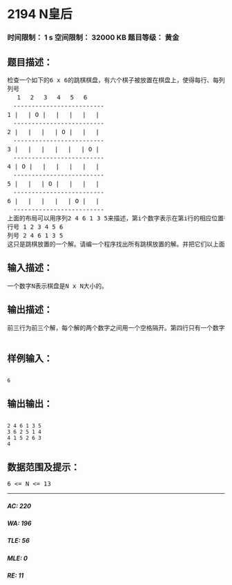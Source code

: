 # 2194 N皇后   
### 时间限制： 1 s     空间限制： 32000 KB     题目等级： 黄金  
## 题目描述：  

<pre>
检查一个如下的6 x 6的跳棋棋盘，有六个棋子被放置在棋盘上，使得每行、每列只有一个，每条对角线(包括两条主对角线的所有平行线)上至多有一个棋子。
列号  
　 1　 2　 3　 4　 5　 6
　-------------------------
1 |　 | O |　 |　 |　 |　 |
　-------------------------
2 |　 |　 |　 | O |　 |　 |
　-------------------------
3 |　 |　 |　 |　 |　 | O |
　-------------------------
4 | O |　 |　 |　 |　 |　 |
　-------------------------
5 |　 |　 | O |　 |　 |　 |
　-------------------------
6 |　 |　 |　 |　 | O |　 |
　-------------------------
上面的布局可以用序列2 4 6 1 3 5来描述，第i个数字表示在第i行的相应位置有一个棋子，如下：   
行号 1 2 3 4 5 6   
列号 2 4 6 1 3 5   
这只是跳棋放置的一个解。请编一个程序找出所有跳棋放置的解。并把它们以上面的序列方法输出。解按字典顺序排列。请输出前3个解。最后一行是解的总个数。
</pre>
  
  
## 输入描述：  

<pre>
一个数字N表示棋盘是N x N大小的。
</pre>
  
  
## 输出描述：  

<pre>
前三行为前三个解，每个解的两个数字之间用一个空格隔开。第四行只有一个数字，表示解的总数。
 
</pre>
  
  
## 样例输入：  

<pre><code>
6
</code></pre>
  
  
## 输出输出：  

<pre><code>
2 4 6 1 3 5   
3 6 2 5 1 4   
4 1 5 2 6 3   
4
</code></pre>
  
  
## 数据范围及提示：  

<pre>
6 <= N <= 13
</pre>
  
  
***  

##### AC: 220  
##### WA: 196  
##### TLE: 56  
##### MLE: 0  
##### RE: 11  
